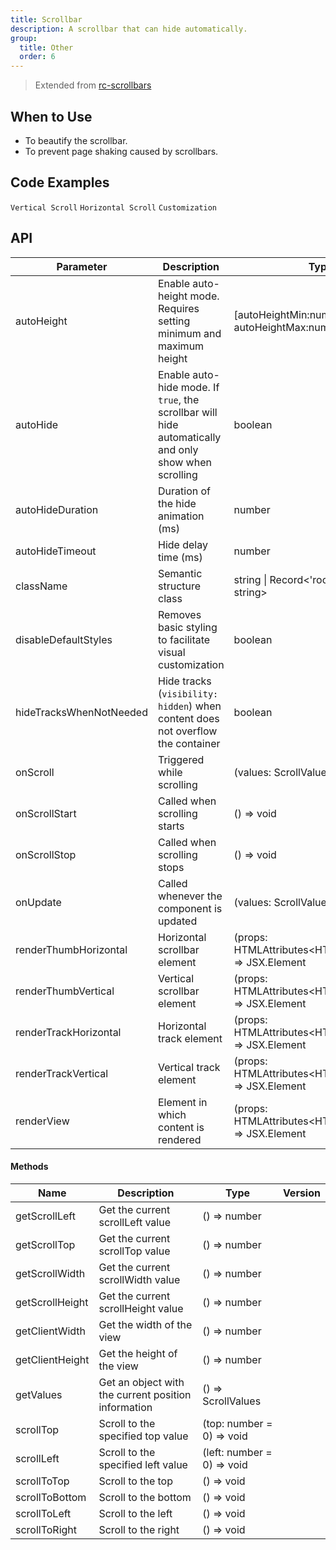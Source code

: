 ```yaml
---
title: Scrollbar
description: A scrollbar that can hide automatically.
group:
  title: Other
  order: 6
---
```


> Extended from [rc-scrollbars](https://github.com/sakhnyuk/rc-scrollbars)

## When to Use

- To beautify the scrollbar.
- To prevent page shaking caused by scrollbars.

## Code Examples

<!-- prettier-ignore -->
<code src="./demo/vertical.tsx">Vertical Scroll</code>
<code src="./demo/horizontal.tsx">Horizontal Scroll</code>
<code src="./demo/customization.tsx">Customization</code>

## API

| Parameter | Description | Type | Default | Version |
| --- | --- | --- | --- | --- |
| autoHeight | Enable auto-height mode. Requires setting minimum and maximum height | [autoHeightMin:number, autoHeightMax:number] | - |  |
| autoHide | Enable auto-hide mode. If `true`, the scrollbar will hide automatically and only show when scrolling | boolean | true |  |
| autoHideDuration | Duration of the hide animation (ms) | number | 200 |  |
| autoHideTimeout | Hide delay time (ms) | number | 1000 |  |
| className | Semantic structure class | string \| Record<'root' \| 'view', string> | - |  |
| disableDefaultStyles | Removes basic styling to facilitate visual customization | boolean | false |  |
| hideTracksWhenNotNeeded | Hide tracks (`visibility: hidden`) when content does not overflow the container | boolean | false |  |
| onScroll | Triggered while scrolling | (values: ScrollValues) => void | undefined |  |
| onScrollStart | Called when scrolling starts | () => void | - |  |
| onScrollStop | Called when scrolling stops | () => void | - |  |
| onUpdate | Called whenever the component is updated | (values: ScrollValues) => void | - |  |
| renderThumbHorizontal | Horizontal scrollbar element | (props: HTMLAttributes\<HTMLDivElement\>) => JSX.Element | - |  |
| renderThumbVertical | Vertical scrollbar element | (props: HTMLAttributes\<HTMLDivElement\>) => JSX.Element | - |  |
| renderTrackHorizontal | Horizontal track element | (props: HTMLAttributes\<HTMLDivElement\>) => JSX.Element | - |  |
| renderTrackVertical | Vertical track element | (props: HTMLAttributes\<HTMLDivElement>\) => JSX.Element | - |  |
| renderView | Element in which content is rendered | (props: HTMLAttributes\<HTMLDivElement\>) => JSX.Element | - |  |

#### Methods

| Name | Description | Type | Version |
| --- | --- | --- | --- |
| getScrollLeft | Get the current scrollLeft value | () => number |  |
| getScrollTop | Get the current scrollTop value | () => number |  |
| getScrollWidth | Get the current scrollWidth value | () => number |  |
| getScrollHeight | Get the current scrollHeight value | () => number |  |
| getClientWidth | Get the width of the view | () => number |  |
| getClientHeight | Get the height of the view | () => number |  |
| getValues | Get an object with the current position information | () => ScrollValues |  |
| scrollTop | Scroll to the specified top value | (top: number = 0) => void |  |
| scrollLeft | Scroll to the specified left value | (left: number = 0) => void |  |
| scrollToTop | Scroll to the top | () => void |  |
| scrollToBottom | Scroll to the bottom | () => void |  |
| scrollToLeft | Scroll to the left | () => void |  |
| scrollToRight | Scroll to the right | () => void |  |
